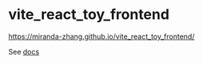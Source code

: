 # vite_react_toy_frontend
https://miranda-zhang.github.io/vite_react_toy_frontend/

See [docs](./doc/toy_app.md)

